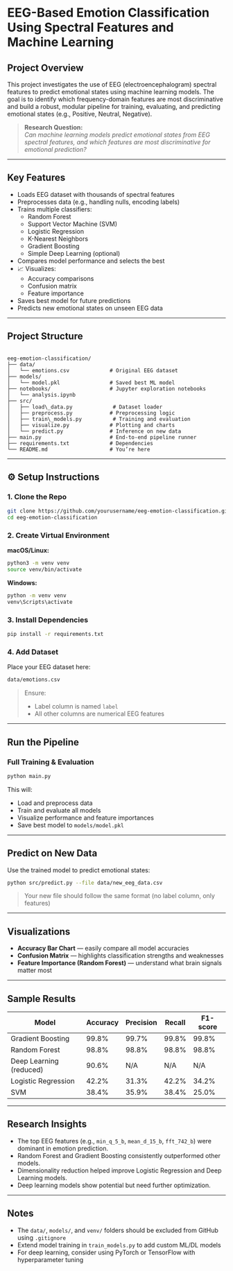 
# EEG-Based Emotion Classification Using Spectral Features and Machine Learning

##  Project Overview

This project investigates the use of EEG (electroencephalogram) spectral features to predict emotional states using machine learning models. The goal is to identify which frequency-domain features are most discriminative and build a robust, modular pipeline for training, evaluating, and predicting emotional states (e.g., Positive, Neutral, Negative).

> **Research Question:**  
> *Can machine learning models predict emotional states from EEG spectral features, and which features are most discriminative for emotional prediction?*

---

##  Key Features

- Loads EEG dataset with thousands of spectral features  
- Preprocesses data (e.g., handling nulls, encoding labels)
- Trains multiple classifiers:
  - Random Forest
  - Support Vector Machine (SVM)
  - Logistic Regression
  - K-Nearest Neighbors
  - Gradient Boosting
  - Simple Deep Learning (optional)
- Compares model performance and selects the best
- 📈 Visualizes:
  - Accuracy comparisons
  - Confusion matrix
  - Feature importance
- Saves best model for future predictions
- Predicts new emotional states on unseen EEG data

---

##  Project Structure

```

eeg-emotion-classification/
├── data/
│   └── emotions.csv             # Original EEG dataset
├── models/
│   └── model.pkl                # Saved best ML model
├── notebooks/                   # Jupyter exploration notebooks
│   └── analysis.ipynb
├── src/
│   ├── load\_data.py             # Dataset loader
│   ├── preprocess.py            # Preprocessing logic
│   ├── train\_models.py          # Training and evaluation
│   ├── visualize.py             # Plotting and charts
│   └── predict.py               # Inference on new data
├── main.py                      # End-to-end pipeline runner
├── requirements.txt             # Dependencies
└── README.md                    # You’re here

````

---

## ⚙️ Setup Instructions

### 1. Clone the Repo

```bash
git clone https://github.com/yourusername/eeg-emotion-classification.git
cd eeg-emotion-classification
````

### 2. Create Virtual Environment

**macOS/Linux:**

```bash
python3 -m venv venv
source venv/bin/activate
```

**Windows:**

```bash
python -m venv venv
venv\Scripts\activate
```

### 3. Install Dependencies

```bash
pip install -r requirements.txt
```

### 4. Add Dataset

Place your EEG dataset here:

```bash
data/emotions.csv
```

> Ensure:
>
> * Label column is named `label`
> * All other columns are numerical EEG features

---

##  Run the Pipeline

### Full Training & Evaluation

```bash
python main.py
```

This will:

* Load and preprocess data
* Train and evaluate all models
* Visualize performance and feature importances
* Save best model to `models/model.pkl`

---

##  Predict on New Data

Use the trained model to predict emotional states:

```bash
python src/predict.py --file data/new_eeg_data.csv
```

> Your new file should follow the same format (no label column, only features)

---

##  Visualizations

* **Accuracy Bar Chart** — easily compare all model accuracies
* **Confusion Matrix** — highlights classification strengths and weaknesses
* **Feature Importance (Random Forest)** — understand what brain signals matter most

---

##  Sample Results

| Model                   | Accuracy | Precision | Recall | F1-score |
| ----------------------- | -------- | --------- | ------ | -------- |
| Gradient Boosting       | 99.8%    | 99.7%     | 99.8%  | 99.8%    |
| Random Forest           | 98.8%    | 98.8%     | 98.8%  | 98.8%    |
| Deep Learning (reduced) | 90.6%    | N/A       | N/A    | N/A      |
| Logistic Regression     | 42.2%    | 31.3%     | 42.2%  | 34.2%    |
| SVM                     | 38.4%    | 35.9%     | 38.4%  | 25.0%    |

---

##  Research Insights

* The top EEG features (e.g., `min_q_5_b`, `mean_d_15_b`, `fft_742_b`) were dominant in emotion prediction.
* Random Forest and Gradient Boosting consistently outperformed other models.
* Dimensionality reduction helped improve Logistic Regression and Deep Learning models.
* Deep learning models show potential but need further optimization.

---

##  Notes

* The `data/`, `models/`, and `venv/` folders should be excluded from GitHub using `.gitignore`
* Extend model training in `train_models.py` to add custom ML/DL models
* For deep learning, consider using PyTorch or TensorFlow with hyperparameter tuning



